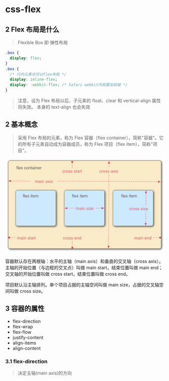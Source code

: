 # css-flex

## 2 Flex 布局是什么

> Flexible Box 即 弹性布局

```css
.box {
  display: flex;
}
.box {
  /* 行内元素也可以flex布局 */
  display: inline-flex;
  display: -webkit-flex; /* Safari webkit内核要加前缀 */
}
```

> 注意，设为 Flex 布局以后，子元素的 float、clear 和 vertical-align 属性将失效。 本身的 text-align 也会失效

## 2 基本概念

> 采用 Flex 布局的元素，称为 Flex 容器（flex container），简称"容器"。它的所有子元素自动成为容器成员，称为 Flex 项目（flex item），简称"项目"。

![pci](../assets/css-flex/1.png)

容器默认存在两根轴：水平的主轴（main axis）和垂直的交叉轴（cross axis）。主轴的开始位置（与边框的交叉点）叫做 main start，结束位置叫做 main end；交叉轴的开始位置叫做 cross start，结束位置叫做 cross end。

项目默认沿主轴排列。单个项目占据的主轴空间叫做 main size，占据的交叉轴空间叫做 cross size。

## 3 容器的属性

- flex-direction
- flex-wrap
- flex-flow
- justify-content
- align-items
- align-content

### 3.1 flex-direction

> 决定主轴(main axis)的方向

<!-- https://www.ruanyifeng.com/blog/2015/07/flex-grammar.html -->